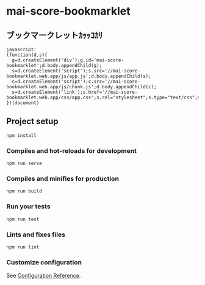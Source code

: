 # mai-score-bookmarklet

## ブックマークレットｶｯｯｺｶﾘ
```
javascript:
(function(d,s){
  g=d.createElement('div');g.id='mai-score-bookmarklet';d.body.appendChild(g);
  s=d.createElement('script');s.src='//mai-score-bookmarklet.web.app/js/app.js';d.body.appendChild(s);
  c=d.createElement('script');c.src='//mai-score-bookmarklet.web.app/js/chunk.js';d.body.appendChild(c);
  s=d.createElement('link');s.href='//mai-score-bookmarklet.web.app/css/app.css';s.rel="stylesheet";s.type="text/css";d.body.appendChild(s);
})(document)
```

## Project setup
```
npm install
```

### Compiles and hot-reloads for development
```
npm run serve
```

### Compiles and minifies for production
```
npm run build
```

### Run your tests
```
npm run test
```

### Lints and fixes files
```
npm run lint
```

### Customize configuration
See [Configuration Reference](https://cli.vuejs.org/config/).
